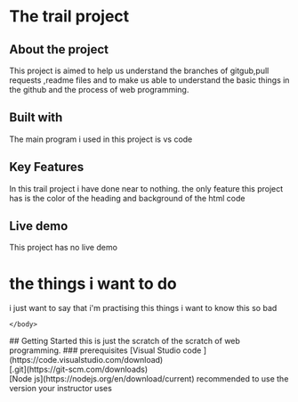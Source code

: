 # The trail project
## About the project
This project is aimed to help us understand the branches of gitgub,pull requests ,readme files and to make us able to understand the basic things in the github and the process of web programming.
## Built with 
The main program i used in this project is vs code 
## Key Features
In this trail project i have done near to nothing. the only feature this project has is the color of the heading and background of the html code
## Live demo
This project has no live demo
<html>
  <head>  
    <link rel="stylesheet" href="c.css">
    <meta charset="utf-8" />
    <meta name="viewport" content="width=device-width, initial-scale=1.0"></head>
    <h1> the things i want to do</h1>
    <body>
        <p> i just want to say that i'm practising this things 
            i want to know this so bad
        </p>


    </body>





</html>
## Getting Started
this is just the scratch of the scratch of web programming.
### prerequisites
[Visual Studio code ](https://code.visualstudio.com/download) <br /> 
[.git](https://git-scm.com/downloads) <br /> 
[Node js](https://nodejs.org/en/download/current) recommended to use the version your instructor uses



